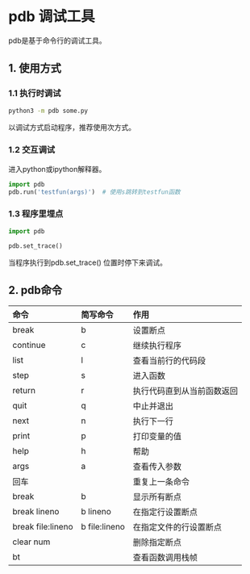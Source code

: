 # pdb 调试工具

pdb是基于命令行的调试工具。

## 1. 使用方式

### 1.1 执行时调试

```sh
python3 -m pdb some.py
```

以调试方式启动程序，推荐使用次方式。

### 1.2 交互调试

进入python或ipython解释器。

```py
import pdb
pdb.run('testfun(args)')  # 使用s跳转到testfun函数
```

### 1.3 程序里埋点

```py
import pdb

pdb.set_trace()
```

当程序执行到pdb.set_trace() 位置时停下来调试。

## 2. pdb命令

命令|简写命令|作用
:-|:-|:-
break|b|设置断点
continue|c|继续执行程序
list |l| 查看当前行的代码段
step |s| 进入函数
return |r| 执行代码直到从当前函数返回
quit |q| 中止并退出
next |n| 执行下一行
print |p| 打印变量的值
help |h| 帮助
args |a| 查看传入参数
|回车||重复上一条命令
break |b|显示所有断点
break lineno|b lineno|在指定行设置断点
break file:lineno|b file:lineno|在指定文件的行设置断点
clear num||删除指定断点
bt  ||查看函数调用栈帧
